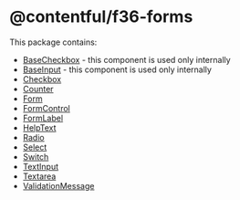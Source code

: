 # @contentful/f36-forms

This package contains:

- [BaseCheckbox](./src/BaseCheckbox) - this component is used only internally
- [BaseInput](./src/BaseInput) - this component is used only internally
- [Checkbox](./src/Checkbox)
- [Counter](./src/Counter)
- [Form](./src/Form)
- [FormControl](./src/FormControl)
- [FormLabel](./src/FormLabel)
- [HelpText](./src/HelpText)
- [Radio](./src/Radio)
- [Select](./src/Select)
- [Switch](./src/Switch)
- [TextInput](./src/TextInput)
- [Textarea](./src/Textarea)
- [ValidationMessage](./src/ValidationMessage)
